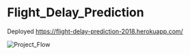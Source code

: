 # Flight_Delay_Prediction
Deployed
https://flight-delay-prediction-2018.herokuapp.com/

![Project_Flow](https://user-images.githubusercontent.com/63186019/95935070-fee99d80-0def-11eb-902d-871277adfef7.jpg)
